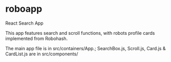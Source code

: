 # roboapp
React Search App

This app features search and scroll functions, with robots profile cards implemented from Robohash. 

The main app file is in src/containers/App.; SearchBox.js, Scroll.js, Card.js & CardList.js are in src/components/

